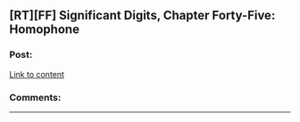 ## [RT][FF] Significant Digits, Chapter Forty-Five: Homophone

### Post:

[Link to content]()

### Comments:

---

